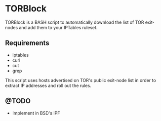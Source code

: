 TORBlock
========

TORBlock is a BASH script to automatically download the list of TOR exit-nodes and add them to your IPTables ruleset.

Requirements
----------------
- iptables
- curl
- cut
- grep

This script uses hosts advertised on TOR's public exit-node list in order to extract IP addresses and roll out the rules.

@TODO
---------
- Implement in BSD's IPF
